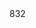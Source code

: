 <use f='llvm/compiler-rt/lib/fuzzer/FuzzerInternal.h' l='77' u='a' c='_ZN6fuzzer6Fuzzer5GetMDEv'/>
<dec f='llvm/compiler-rt/lib/fuzzer/FuzzerInternal.h' l='131' type='fuzzer::MutationDispatcher &amp;'/>
<offset>832</offset>
<use f='llvm/compiler-rt/lib/fuzzer/FuzzerLoop.cpp' l='140' u='w' c='_ZN6fuzzer6FuzzerC1EPFiPKhmERNS_11InputCorpusERNS_18MutationDispatcherENS_14FuzzingOptionsE'/>
<use f='llvm/compiler-rt/lib/fuzzer/FuzzerLoop.cpp' l='180' u='m' c='_ZN6fuzzer6Fuzzer15DumpCurrentUnitEPKc'/>
<use f='llvm/compiler-rt/lib/fuzzer/FuzzerLoop.cpp' l='534' u='m' c='_ZN6fuzzer6Fuzzer6RunOneEPKhmbPNS_9InputInfoEbPb'/>
<use f='llvm/compiler-rt/lib/fuzzer/FuzzerLoop.cpp' l='643' u='m' c='_ZN6fuzzer6Fuzzer21PrintStatusForNewUnitERKNSt8__Fuzzer6vectorIhNS_16fuzzer_allocatorIhEEEEPKc'/>
<use f='llvm/compiler-rt/lib/fuzzer/FuzzerLoop.cpp' l='650' u='m' c='_ZN6fuzzer6Fuzzer17ReportNewCoverageEPNS_9InputInfoERKNSt8__Fuzzer6vectorIhNS_16fuzzer_allocatorIhEEEE'/>
<use f='llvm/compiler-rt/lib/fuzzer/FuzzerLoop.cpp' l='704' u='m' c='_ZN6fuzzer6Fuzzer16MutateAndTestOneEv'/>
<use f='llvm/compiler-rt/lib/fuzzer/FuzzerLoop.cpp' l='706' u='m' c='_ZN6fuzzer6Fuzzer16MutateAndTestOneEv'/>
<use f='llvm/compiler-rt/lib/fuzzer/FuzzerLoop.cpp' l='709' u='m' c='_ZN6fuzzer6Fuzzer16MutateAndTestOneEv'/>
<use f='llvm/compiler-rt/lib/fuzzer/FuzzerLoop.cpp' l='710' u='m' c='_ZN6fuzzer6Fuzzer16MutateAndTestOneEv'/>
<use f='llvm/compiler-rt/lib/fuzzer/FuzzerLoop.cpp' l='732' u='m' c='_ZN6fuzzer6Fuzzer16MutateAndTestOneEv'/>
<use f='llvm/compiler-rt/lib/fuzzer/FuzzerLoop.cpp' l='737' u='m' c='_ZN6fuzzer6Fuzzer16MutateAndTestOneEv'/>
<use f='llvm/compiler-rt/lib/fuzzer/FuzzerLoop.cpp' l='803' u='m' c='_ZN6fuzzer6Fuzzer25ReadAndExecuteSeedCorporaERNSt8__Fuzzer6vectorINS_9SizedFileENS_16fuzzer_allocatorIS3_EEEE'/>
<use f='llvm/compiler-rt/lib/fuzzer/FuzzerLoop.cpp' l='843' u='m' c='_ZN6fuzzer6Fuzzer4LoopERNSt8__Fuzzer6vectorINS_9SizedFileENS_16fuzzer_allocatorIS3_EEEE'/>
<use f='llvm/compiler-rt/lib/fuzzer/FuzzerLoop.cpp' l='889' u='m' c='_ZN6fuzzer6Fuzzer4LoopERNSt8__Fuzzer6vectorINS_9SizedFileENS_16fuzzer_allocatorIS3_EEEE'/>
<use f='llvm/compiler-rt/lib/fuzzer/FuzzerLoop.cpp' l='896' u='m' c='_ZN6fuzzer6Fuzzer17MinimizeCrashLoopERKNSt8__Fuzzer6vectorIhNS_16fuzzer_allocatorIhEEEE'/>
<use f='llvm/compiler-rt/lib/fuzzer/FuzzerLoop.cpp' l='899' u='m' c='_ZN6fuzzer6Fuzzer17MinimizeCrashLoopERKNSt8__Fuzzer6vectorIhNS_16fuzzer_allocatorIhEEEE'/>

